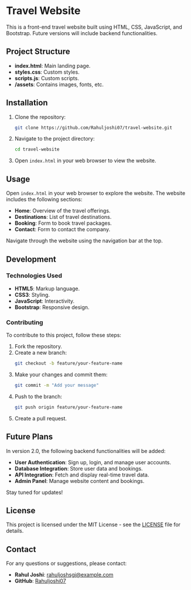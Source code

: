 # Travel Website

This is a front-end travel website built using HTML, CSS, JavaScript, and Bootstrap. Future versions will include backend functionalities.

## Project Structure

- **index.html**: Main landing page.
- **styles.css**: Custom styles.
- **scripts.js**: Custom scripts.
- **/assets**: Contains images, fonts, etc.

## Installation

1. Clone the repository:
    ```bash
    git clone https://github.com/Rahuljoshi07/travel-website.git
    ```

2. Navigate to the project directory:
    ```bash
    cd travel-website
    ```

3. Open `index.html` in your web browser to view the website.

## Usage

Open `index.html` in your web browser to explore the website. The website includes the following sections:

- **Home**: Overview of the travel offerings.
- **Destinations**: List of travel destinations.
- **Booking**: Form to book travel packages.
- **Contact**: Form to contact the company.

Navigate through the website using the navigation bar at the top.

## Development

### Technologies Used

- **HTML5**: Markup language.
- **CSS3**: Styling.
- **JavaScript**: Interactivity.
- **Bootstrap**: Responsive design.

### Contributing

To contribute to this project, follow these steps:

1. Fork the repository.
2. Create a new branch:
    ```bash
    git checkout -b feature/your-feature-name
    ```
3. Make your changes and commit them:
    ```bash
    git commit -m "Add your message"
    ```
4. Push to the branch:
    ```bash
    git push origin feature/your-feature-name
    ```
5. Create a pull request.

## Future Plans

In version 2.0, the following backend functionalities will be added:

- **User Authentication**: Sign up, login, and manage user accounts.
- **Database Integration**: Store user data and bookings.
- **API Integration**: Fetch and display real-time travel data.
- **Admin Panel**: Manage website content and bookings.

Stay tuned for updates!

## License

This project is licensed under the MIT License - see the [LICENSE](LICENSE) file for details.

## Contact

For any questions or suggestions, please contact:
- **Rahul Joshi**: [rahuljoshsgi@example.com](mailto:rahuljoshi@example.com)
- **GitHub**: [Rahuljoshi07](https://github.com/Rahuljoshi07)
